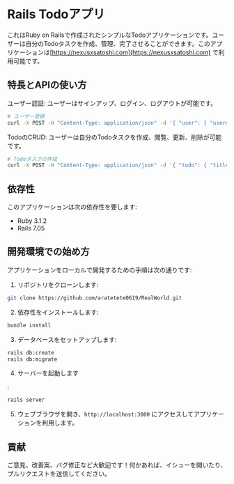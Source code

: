 # Rails Todoアプリ

これはRuby on Railsで作成されたシンプルなTodoアプリケーションです。ユーザーは自分のTodoタスクを作成、管理、完了させることができます。このアプリケーションは[https://nexusxsatoshi.com](https://nexusxsatoshi.com) で利用可能です。

## 特長とAPIの使い方

ユーザー認証: ユーザーはサインアップ、ログイン、ログアウトが可能です。
   ```sh
   # ユーザー登録
   curl -X POST -H "Content-Type: application/json" -d '{ "user": { "username": "testuser", "email": "testuser@example.com", "password": "testpassword" } }' https://nexusxsatoshi.com/api/users
   ```

TodoのCRUD: ユーザーは自分のTodoタスクを作成、閲覧、更新、削除が可能です。
   ```sh
   # Todoタスクの作成
   curl -X POST -H "Content-Type: application/json" -d '{ "todo": { "title": "Task 1", "description": "My first task" } }' https://nexusxsatoshi.com/api/todos
   ```

## 依存性

このアプリケーションは次の依存性を要します:

- Ruby 3.1.2
- Rails 7.05

## 開発環境での始め方

アプリケーションをローカルで開発するための手順は次の通りです:

1. リポジトリをクローンします:

```sh
git clone https://github.com/aratetete0619/RealWorld.git
```

2. 依存性をインストールします:

```sh
bundle install
```

3. データベースをセットアップします:

```sh
rails db:create
rails db:migrate
```

4. サーバーを起動します

:

```sh
rails server
```

5. ウェブブラウザを開き、`http://localhost:3000` にアクセスしてアプリケーションを利用します。

## 貢献

ご意見、改善案、バグ修正など大歓迎です！何かあれば、イシューを開いたり、プルリクエストを送信してください。




